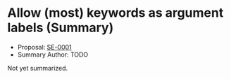 # Allow (most) keywords as argument labels (Summary)

* Proposal: [SE-0001](https://github.com/apple/swift-evolution/blob/main/proposals/0001-keywords-as-argument-labels.md)
* Summary Author: TODO

Not yet summarized.
